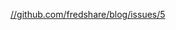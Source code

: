 

[//github.com/fredshare/blog/issues/5](//github.com/fredshare/blog/issues/5 "window.performance 详解")